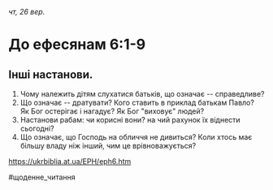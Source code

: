 
_чт, 26 вер._

# До ефесянам 6:1-9

## Інші настанови.
1. Чому належить дітям слухатися батьків, що означає -- справедливе?
2. Що означає -- дратувати? Кого ставить в приклад батькам Павло? Як Бог остерігає і нагадує? Як Бог "виховує" людей?
3. Настанови рабам: чи корисні вони? на чий рахунок їх віднести сьогодні?
4. Що означає, що Господь на обличчя не дивиться? Коли хтось має більшу владу ніж інший, чим це врівноважується?

https://ukrbiblia.at.ua/EPH/eph6.htm 

#щоденне_читання

